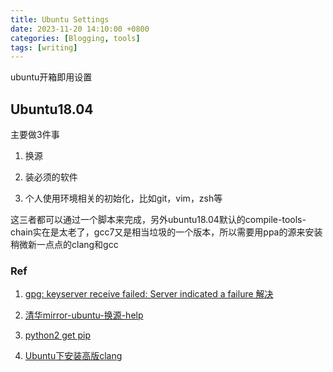 ```yaml
---
title: Ubuntu Settings
date: 2023-11-20 14:10:00 +0800
categories: [Blogging, tools]
tags: [writing]
---
```


ubuntu开箱即用设置

## Ubuntu18.04

主要做3件事

1. 换源

2. 装必须的软件

3. 个人使用环境相关的初始化，比如git，vim，zsh等

这三者都可以通过一个脚本来完成，另外ubuntu18.04默认的compile-tools-chain实在是太老了，gcc7又是相当垃圾的一个版本，所以需要用ppa的源来安装稍微新一点点的clang和gcc

### Ref

1. [gpg: keyserver receive failed: Server indicated a failure 解决](https://einverne.github.io/post/2019/09/gpg-keyserver-receive-failed-server-indicated-a-failure.html)

2. [清华mirror-ubuntu-换源-help](https://mirrors.tuna.tsinghua.edu.cn/help/ubuntu/)

3. [python2 get pip](https://bootstrap.pypa.io/pip/2.7/get-pip.py)

4. [Ubuntu下安装高版clang](https://codeantenna.com/a/ioXufiRy3V)
